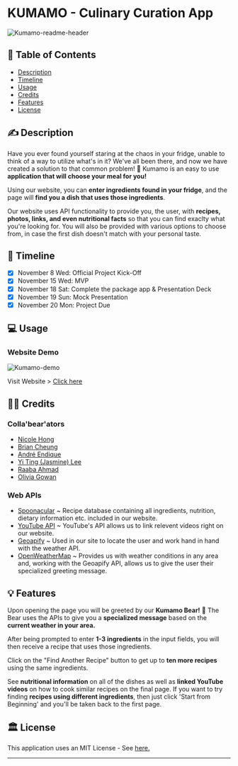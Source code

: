 # KUMAMO - Culinary Curation App

![Kumamo-readme-header](https://github.com/Nicole-Hong/culinary_curation_app/assets/130778807/f0ae31c8-cffd-4ef2-97a7-2676e1688b65)

## 🐻 Table of Contents

- [Description](#-description)
- [Timeline](#-timeline)
- [Usage](#-usage)
- [Credits](#-credits)
- [Features](#-features)
- [License](#-license)

## ✍️ Description

Have you ever found yourself staring at the chaos in your fridge, unable to think of a way to utilize what's in it? We've all been there, and now we have created a solution to that common problem! 🐻 Kumamo is an easy to use **application that will choose your meal for you!** 

Using our website, you can **enter ingredients found in your fridge**, and the page will **find you a dish that uses those ingredients**. 

Our website uses API functionality to provide you, the user, with **recipes, photos, links, and even nutritional facts** so that you can find exaclty what you're looking for. You will also be provided with various options to choose from, in case the first dish doesn't match with your personal taste. 

## 📆 Timeline

- [x] November 8 Wed: Official Project Kick-Off
- [x] November 15 Wed: MVP
- [x] November 18 Sat: Complete the package app & Presentation Deck
- [x] November 19 Sun: Mock Presentation
- [x] November 20 Mon: Project Due

## 💻 Usage

### Website Demo
![Kumamo-demo](https://github.com/CYCBrian/project-1-kumamo-recipe-app)

Visit Website > [Click here](https://cycbrian.github.io/project-1-kumamo-recipe-app/)

## 🧑‍💻 Credits

### Colla'bear'ators

- [Nicole Hong](https://github.com/Nicole-Hong)
- [Brian Cheung](https://github.com/CYCBrian)
- [André Endique](https://github.com/ae-andre)
- [Yi Ting (Jasmine) Lee](https://github.com/Jasmineleeyt)
- [Raaba Ahmad](https://github.com/raaba241)
- [Olivia Gowan](https://github.com/Olivia-the-G)

### Web APIs

- [Spoonacular](https://spoonacular.com/food-api) ~ Recipe database containing all ingredients, nutrition, dietary information etc. included in our website.
- [YouTube API](https://developers.google.com/youtube/v3) ~ YouTube's API allows us to link relevent videos right on our website.
- [Geoapify](https://www.geoapify.com/) ~ Used in our site to locate the user and work hand in hand with the weather API.
- [OpenWeatherMap](https://openweathermap.org/api) ~ Provides us with weather conditions in any area and, working with the Geoapify API, allows us to give the user their specialized greeting message.

## 💡 Features

Upon opening the page you will be greeted by our **Kumamo Bear!** 🐻 The Bear uses the APIs to give you a **specialized message** based on the **current weather in your area.**

After being prompted to enter **1-3 ingredients** in the input fields, you will then receive a recipe that uses those ingredients.

Click on the "Find Another Recipe" button to get up to **ten more recipes** using the same ingredients.

See **nutritional information** on all of the dishes as well as **linked YouTube videos** on how to cook similar recipes on the final page. If you want to try finding **recipes using different ingredients**, then just click 'Start from Beginning' and you'll be taken back to the first page. 

## 🏛️ License

This application uses an MIT License - See [here.](./LICENSE)


---
